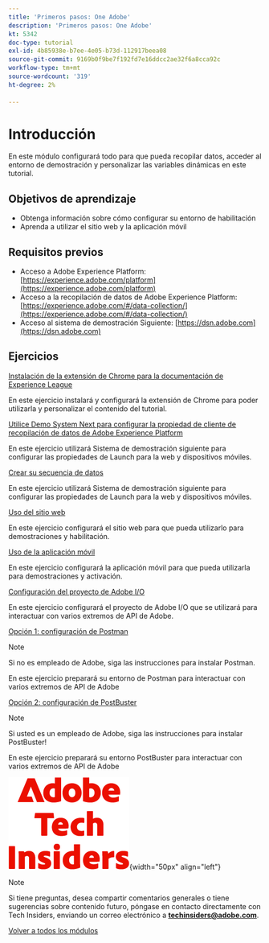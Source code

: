 ```yaml
---
title: 'Primeros pasos: One Adobe'
description: 'Primeros pasos: One Adobe'
kt: 5342
doc-type: tutorial
exl-id: 4b85938e-b7ee-4e05-b73d-112917beea08
source-git-commit: 9169b0f9be7f192fd7e16ddcc2ae32f6a8cca92c
workflow-type: tm+mt
source-wordcount: '319'
ht-degree: 2%

---
```


# Introducción

En este módulo configurará todo para que pueda recopilar datos, acceder al entorno de demostración y personalizar las variables dinámicas en este tutorial.

## Objetivos de aprendizaje

- Obtenga información sobre cómo configurar su entorno de habilitación
- Aprenda a utilizar el sitio web y la aplicación móvil

## Requisitos previos

- Acceso a Adobe Experience Platform: [https://experience.adobe.com/platform](https://experience.adobe.com/platform)
- Acceso a la recopilación de datos de Adobe Experience Platform: [https://experience.adobe.com/#/data-collection/](https://experience.adobe.com/#/data-collection/)
- Acceso al sistema de demostración Siguiente: [https://dsn.adobe.com](https://dsn.adobe.com)

## Ejercicios

[Instalación de la extensión de Chrome para la documentación de Experience League](./ex1.md)

En este ejercicio instalará y configurará la extensión de Chrome para poder utilizarla y personalizar el contenido del tutorial.

[Utilice Demo System Next para configurar la propiedad de cliente de recopilación de datos de Adobe Experience Platform](./ex2.md)

En este ejercicio utilizará Sistema de demostración siguiente para configurar las propiedades de Launch para la web y dispositivos móviles.

[Crear su secuencia de datos](./ex3.md)

En este ejercicio utilizará Sistema de demostración siguiente para configurar las propiedades de Launch para la web y dispositivos móviles.

[Uso del sitio web](./ex4.md)

En este ejercicio configurará el sitio web para que pueda utilizarlo para demostraciones y habilitación.

[Uso de la aplicación móvil](./ex5.md)

En este ejercicio configurará la aplicación móvil para que pueda utilizarla para demostraciones y activación.

[Configuración del proyecto de Adobe I/O](./ex6.md)

En este ejercicio configurará el proyecto de Adobe I/O que se utilizará para interactuar con varios extremos de API de Adobe.

[Opción 1: configuración de Postman](./ex7.md)

>[!NOTE]
>
>Si no es empleado de Adobe, siga las instrucciones para instalar Postman.

En este ejercicio preparará su entorno de Postman para interactuar con varios extremos de API de Adobe

[Opción 2: configuración de PostBuster](./ex8.md)

>[!NOTE]
>
>Si usted es un empleado de Adobe, siga las instrucciones para instalar PostBuster!

En este ejercicio preparará su entorno PostBuster para interactuar con varios extremos de API de Adobe

![Perspectivas técnicas](./../../../assets/images/techinsiders.png){width="50px" align="left"}

>[!NOTE]
>
>Si tiene preguntas, desea compartir comentarios generales o tiene sugerencias sobre contenido futuro, póngase en contacto directamente con Tech Insiders, enviando un correo electrónico a **techinsiders@adobe.com**.

[Volver a todos los módulos](../../../overview.md)
